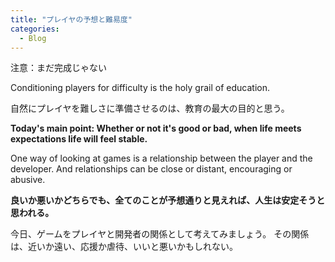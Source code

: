 ```yaml
---  
title: "プレイヤの予想と難易度"
categories:
  - Blog
---
```


注意：まだ完成じゃない

Conditioning players for difficulty is the holy grail of education. 

自然にプレイヤを難しさに準備させるのは、教育の最大の目的と思う。

**Today's main point: Whether or not it's good or bad, when life meets expectations life will feel stable.**

One way of looking at games is a relationship between the player and the developer. And relationships can be close or distant, encouraging or abusive.

**良いか悪いかどちらでも、全てのことが予想通りと見えれば、人生は安定そうと思われる。**

今日、ゲームをプレイヤと開発者の関係として考えてみましょう。
その関係は、近いか遠い、応援か虐待、いいと悪いかもしれない。



